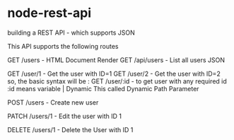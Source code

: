 # node-rest-api
building a REST API - which supports JSON

This API supports the following routes

GET /users - HTML Document Render
GET /api/users - List all users JSON

GET /user/1 - Get the user with ID=1
GET /user/2 - Get the user with ID=2
so, the basic syntax will be : 
GET /user/:id - to get user with any required id
:id means variable | Dynamic
This called Dynamic Path Parameter

POST /users - Create new user

PATCH /users/1 - Edit the user with ID 1

DELETE /users/1 - Delete the User with ID 1
